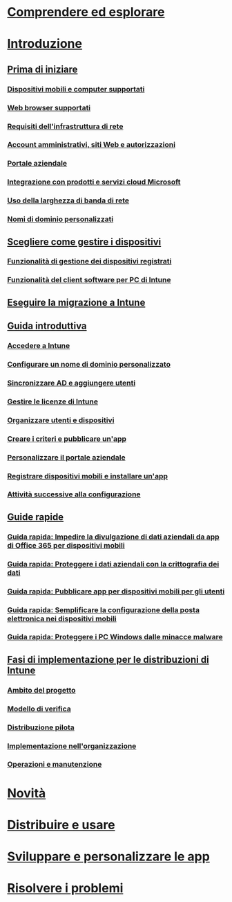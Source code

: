 # [Comprendere ed esplorare](/intune/understand-explore/introduction-to-microsoft-intune)

# [Introduzione](what-to-know-before-you-start-microsoft-intune.md)
## [Prima di iniziare](what-to-know-before-you-start-microsoft-intune.md)
### [Dispositivi mobili e computer supportati](supported-mobile-devices-and-computers.md)
### [Web browser supportati](supported-web-browsers.md)
### [Requisiti dell'infrastruttura di rete](network-infrastructure-requirements-for-microsoft-intune.md)
### [Account amministrativi, siti Web e autorizzazioni](administrative-accounts-websites-perms.md)
### [Portale aziendale](microsoft-intune-company-portal.md)
### [Integrazione con prodotti e servizi cloud Microsoft](integration-with-cloud-services.md)
### [Uso della larghezza di banda di rete](network-bandwidth-use.md)
### [Nomi di dominio personalizzati](domain-names-for-microsoft-intune.md)

## [Scegliere come gestire i dispositivi](choose-how-to-manage-devices.md)
### [Funzionalità di gestione dei dispositivi registrati](mobile-device-management-capabilities-in-microsoft-intune.md)
### [Funzionalità del client software per PC di Intune](windows-pc-management-capabilities-in-microsoft-intune.md)

## [Eseguire la migrazione a Intune](migrate-to-intune.md)

## [Guida introduttiva](start-with-a-paid-subscription-to-microsoft-intune.md)
### [Accedere a Intune](start-with-a-paid-subscription-to-microsoft-intune-step-1.md)
### [Configurare un nome di dominio personalizzato](start-with-a-paid-subscription-to-microsoft-intune-step-2.md)
### [Sincronizzare AD e aggiungere utenti](start-with-a-paid-subscription-to-microsoft-intune-step-3.md)
### [Gestire le licenze di Intune](start-with-a-paid-subscription-to-microsoft-intune-step-4.md)
### [Organizzare utenti e dispositivi](start-with-a-paid-subscription-to-microsoft-intune-step-5.md)
### [Creare i criteri e pubblicare un'app](start-with-a-paid-subscription-to-microsoft-intune-step-6.md)
### [Personalizzare il portale aziendale](start-with-a-paid-subscription-to-microsoft-intune-step-7.md)
### [Registrare dispositivi mobili e installare un'app](start-with-a-paid-subscription-to-microsoft-intune-step-8.md)
### [Attività successive alla configurazione](post-configuration-tasks.md)

## [Guide rapide](prevent-company-data-leaks-from-Office-365-mobile-apps.md)
### [Guida rapida: Impedire la divulgazione di dati aziendali da app di Office 365 per dispositivi mobili](prevent-company-data-leaks-from-Office-365-mobile-apps.md)
### [Guida rapida: Proteggere i dati aziendali con la crittografia dei dati](protect-data-encryption.md)
### [Guida rapida: Pubblicare app per dispositivi mobili per gli utenti](publish-mobile-apps-to-users.md)
### [Guida rapida: Semplificare la configurazione della posta elettronica nei dispositivi mobili](simplify-email-configuration-on-mobile-devices.md)
### [Guida rapida: Proteggere i PC Windows dalle minacce malware](protect-pcs-against-malware-threats.md)

## [Fasi di implementazione per le distribuzioni di Intune](rollout-phases-for-microsoft-intune-deployment.md)
### [Ambito del progetto](project-scope.md)
### [Modello di verifica](proof-of-concept.md)
### [Distribuzione pilota](pilot.md)
### [Implementazione nell'organizzazione](enterprise-rollout.md)
### [Operazioni e manutenzione](operations-and-maintenance.md)

<!-- # [Plan and Design](/intune/plan-design/ways-to-do-enterprise-mobility) -->
# [Novità](/intune/whats-new/whats-new-in-microsoft-intune)
# [Distribuire e usare](/intune/deploy-use/overview-of-device-and-app-lifecycles-in-microsoft-intune)
# [Sviluppare e personalizzare le app](/intune/develop/intune-app-sdk)
# [Risolvere i problemi](/intune/troubleshoot/general-troubleshooting-tips-for-microsoft-intune)


<!--HONumber=Oct16_HO3-->


